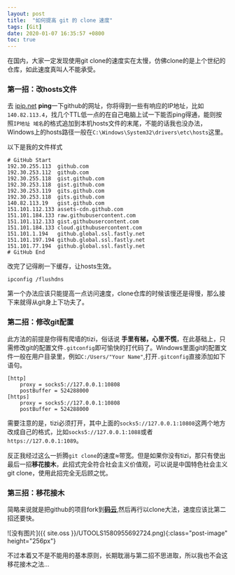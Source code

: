 ```yaml
---
layout: post
title:  "如何提高 git 的 clone 速度"
tags: [Git]
date: 2020-01-07 16:35:57 +0800
toc: true
---
```


在国内，大家一定发现使用git clone的速度实在太慢，仿佛clone的是上个世纪的仓库，如此速度真叫人不能承受。

<!--excerpt-->

### 第一招：改hosts文件

去 [ipip.net](https://tools.ipip.net/ping.php) **ping**一下github的网址，你将得到一些有响应的IP地址，比如`140.82.113.4`，找几个TTL低一点的在自己电脑上试一下能否ping得通，能则按照`IP地址 域名`的格式追加到本机hosts文件的末尾，不能的话我也没办法，Windows上的hosts路径一般在`C:\Windows\System32\drivers\etc\hosts`这里。

以下是我的文件样式
~~~
# GitHub Start
192.30.255.113  github.com
192.30.253.112  github.com
192.30.255.118  gist.github.com
192.30.253.118  gist.github.com
192.30.253.119  gits.github.com
192.30.253.118  gits.github.com
140.82.113.19   gist.github.com
151.101.112.133 assets-cdn.github.com
151.101.184.133 raw.githubusercontent.com
151.101.112.133 gist.githubusercontent.com
151.101.184.133 cloud.githubusercontent.com
151.101.1.194   github.global.ssl.fastly.net
151.101.197.194 github.global.ssl.fastly.net
151.101.77.194  github.global.ssl.fastly.net
# GitHub End
~~~
改完了记得刷一下缓存，让hosts生效。
~~~
ipconfig /flushdns
~~~

第一个办法应该只能提高一点访问速度，clone仓库的时候该慢还是得慢，那么接下来就得从git身上下功夫了。

### 第二招：修改git配置

此方法的前提是你得有爬墙的tizi，俗话说 **手里有梯，心里不慌**，在此基础上，只需修改git的配置文件`.gitconfig`即可愉快的打代码了。Windows里面git的配置文件一般在用户目录里，例如`C:/Users/"Your Name"`,打开`.gitconfig`直接添加如下语句。
~~~
[http]
	proxy = socks5://127.0.0.1:10808
	postBuffer = 524288000
[https]
	proxy = socks5://127.0.0.1:10808
	postBuffer = 524288000
~~~
需要注意的是，tizi必须打开，其中上面的`socks5://127.0.0.1:10808`这两个地方改成自己的格式，比如`socks5://127.0.0.1:1088`或者`https://127.0.0.1:1089`。


反正我经过这么一折腾`git clone`的速度≈带宽。但是如果你没有tizi，那只有使出最后一招**移花接木**，此招式完全符合社会主义价值观，可以说是中国特色社会主义git clone，使用此招完全无后顾之忧。

### 第三招：移花接木

简略来说就是把github的项目fork到[**码云**](https://gitee.com),然后再行以clone大法，速度应该比第二招还要快。

![没有图片]({{ site.oss }}/UTOOLS1580955692724.png){:class="post-image"  height="256px"}

不过本着又不是不能用的基本原则，长期耽溺与第二招不思进取，所以我也不会这移花接木之法…